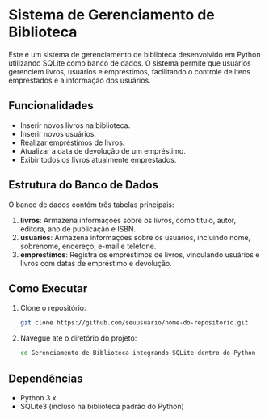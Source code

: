 # Sistema de Gerenciamento de Biblioteca

Este é um sistema de gerenciamento de biblioteca desenvolvido em Python utilizando SQLite como banco de dados. O sistema permite que usuários gerenciem livros, usuários e empréstimos, facilitando o controle de itens emprestados e a informação dos usuários.

## Funcionalidades

- Inserir novos livros na biblioteca.
- Inserir novos usuários.
- Realizar empréstimos de livros.
- Atualizar a data de devolução de um empréstimo.
- Exibir todos os livros atualmente emprestados.

## Estrutura do Banco de Dados

O banco de dados contém três tabelas principais:

1. **livros**: Armazena informações sobre os livros, como título, autor, editora, ano de publicação e ISBN.
2. **usuarios**: Armazena informações sobre os usuários, incluindo nome, sobrenome, endereço, e-mail e telefone.
3. **emprestimos**: Registra os empréstimos de livros, vinculando usuários e livros com datas de empréstimo e devolução.

## Como Executar

1. Clone o repositório:
   ```bash
   git clone https://github.com/seuusuario/nome-do-repositorio.git
2. Navegue até o diretório do projeto:
   ```bash
   cd Gerenciamento-de-Biblioteca-integrando-SQLite-dentro-do-Python

## Dependências
- Python 3.x
- SQLite3 (incluso na biblioteca padrão do Python)



